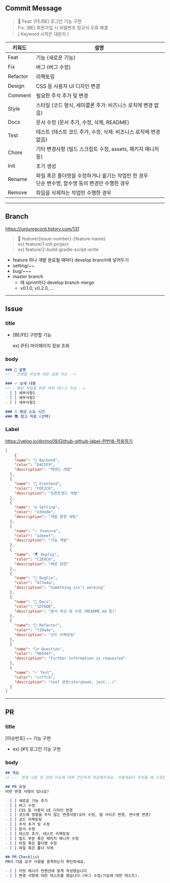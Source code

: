 ## Commit Message


> 📌 Feat: [FE/BE] 로그인 기능 구현 </br>
> Fix: [BE] 회원가입 시 비밀번호 정규식 오류 해결 </br>
> ( Keyword 시작은 대문자 )

| 키워드 | 설명 |
| --- | --- |
| Feat | 기능 (새로운 기능) |
| Fix | 버그 (버그 수정) |
| Refactor | 리팩토링 |
| Design | CSS 등 사용자 UI 디자인 변경 |
| Comment | 필요한 주석 추가 및 변경 |
| Style | 스타일 (코드 형식, 세미콜론 추가: 비즈니스 로직에 변경 없음) |
| Docs | 문서 수정 (문서 추가, 수정, 삭제, README) |
| Test | 테스트 (테스트 코드 추가, 수정, 삭제: 비즈니스 로직에 변경 없음) |
| Chore | 기타 변경사항 (빌드 스크립트 수정, assets, 패키지 매니저 등) |
| Init | 초기 생성 |
| Rename | 파일 혹은 폴더명을 수정하거나 옮기는 작업만 한 경우 <br/> 단순 변수명, 함수명 등의 변경만 수행한 경우 |
| Remove | 파일을 삭제하는 작업만 수행한 경우 |

---

## Branch

https://junjunrecord.tistory.com/131


> 📌 feature/{issue-number}-{feature-name} </br> 
> ex) feature/1-init-project </br> 
> ex) feature/2-build-gradle-script-write



- feature 하나 개발 완료될 때마다 develop branch에 넣어두기
- setting/~~
- bug/~~~
- master branch
    - 매 sprint마다 develop branch merge
    - v0.1.0, v0.2.0, …

---

## Issue

### title

- [BE/FE] 구현할 기능
    
    ex) [FE] 마이페이지 정보 조회
    

### body

```markdown
### 📌 설명
<!-- 진행할 작업에 대한 설명 작성 -->

### ✅ 상세 내용
<!-- 해당 작업을 위한 하위 태스크 작성 -->
- [ ] 세부사항1
- [ ] 세부사항2
- [ ] 세부사항3

### ⏱ 예상 소요 시간
### 📚 참고 자료 (선택)
```

### Label

https://velog.io/@rimo09/Github-github-label-한번에-적용하기

```json
[
	{
    "name": "🌱 Backend",
    "color": "D4C5F9",
    "description": "백엔드 개발"
  },
  {
    "name": "🎨 Frontend",
    "color": "FEF2C0",
    "description": "프론트엔드 개발"
  },
  {
    "name": "⚙ Setting",
    "color": "e3dede",
    "description": "개발 환경 세팅"
  },
  {
    "name": "✨ Feature",
    "color": "a2eeef",
    "description": "기능 개발"
  },
  {
    "name": "🌏 Deploy",
    "color": "C2E0C6",
    "description": "배포 관련"
  },,
  {
    "name": "🐞 BugFix",
    "color": "d73a4a",
    "description": "Something isn't working"
  },
  {
    "name": "📃 Docs",
    "color": "1D76DB",
    "description": "문서 작성 및 수정 (README.md 등)"
  },
  {
    "name": "🔨 Refactor",
    "color": "f29a4e",
    "description": "코드 리팩토링"
  },
  {
    "name": "🙋‍♂️ Question",
    "color": "9ED447",
    "description": "Further information is requested"
  },
  {
    "name": "✅ Test",
    "color": "ccffc4",
    "description": "test 관련(storybook, jest...)"
  }
]
```

---

## PR

### **title**

[이슈번호] ~~ 기능 구현

- ex) [#1] 로그인 기능 구현

### body
```markdown
## 개요
<!---- 변경 사항 및 관련 이슈에 대해 간단하게 작성해주세요. 어떻게보다 무엇을 왜 수정했는지 설명해주세요. -->

## PR 유형
어떤 변경 사항이 있나요?

- [ ] 새로운 기능 추가
- [ ] 버그 수정
- [ ] CSS 등 사용자 UI 디자인 변경
- [ ] 코드에 영향을 주지 않는 변경사항(오타 수정, 탭 사이즈 변경, 변수명 변경)
- [ ] 코드 리팩토링
- [ ] 주석 추가 및 수정
- [ ] 문서 수정
- [ ] 테스트 추가, 테스트 리팩토링
- [ ] 빌드 부분 혹은 패키지 매니저 수정
- [ ] 파일 혹은 폴더명 수정
- [ ] 파일 혹은 폴더 삭제

## PR Checklist
PR이 다음 요구 사항을 충족하는지 확인하세요.

- [ ] 커밋 메시지 컨벤션에 맞게 작성했습니다
- [ ] 변경 사항에 대한 테스트를 했습니다.(버그 수정/기능에 대한 테스트).
```